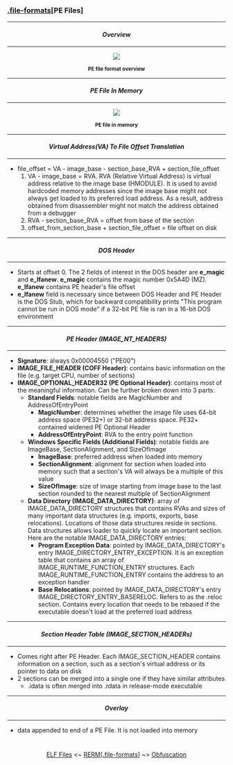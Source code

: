 ### [.file-formats](file-formats.md)[__PE Files__]

---
#### *<p align='center'> Overview </p>*
---
<div align='center'> 
<img src="https://github.com/yellowbyte/reverse-engineering-reference-manual/blob/master/images/file-formats/PE_Files/pe_header.png"> 
<p align='center'><sub><strong>PE file format overview</strong></sub></p>
</div>

---
#### *<p align='center'> PE File In Memory </p>*
---
<div align='center'> 
<img src="https://github.com/yellowbyte/reverse-engineering-reference-manual/blob/master/images/file-formats/PE_Files/loading_pe_file.png"> 
<p align='center'><sub><strong>PE file in memory</strong></sub></p>
</div>

---
#### *<p align='center'> Virtual Address(VA) To File Offset Translation </p>*
---
* file_offset = VA - image_base - section_base_RVA + section_file_offset
  1. VA - image_base = RVA. RVA (Relative Virtual Address) is virtual address relative to the image base (HMODULE). It is used to avoid hardcoded memory addresses since the image base might not always get loaded to its preferred load address. As a result, address obtained from disassembler might not match the address obtained from a debugger
  2. RVA - section_base_RVA = offset from base of the section
  3. offset_from_section_base + section_file_offset = file offset on disk  

---
#### *<p align='center'> DOS Header </p>*
---
* Starts at offset 0. The 2 fields of interest in the DOS header are __e_magic__ and __e_lfanew__. __e_magic__ contains the magic number 0x5A4D (MZ). __e_lfanew__ contains PE header's file offset
* __e_lfanew__ field is necessary since between DOS Header and PE Header is the DOS Stub, which for backward compatibility prints "This program cannot be run in DOS mode" if a 32-bit PE file is ran in a 16-bit DOS environment

---
#### *<p align='center'> PE Header (IMAGE_NT_HEADERS) </p>*
---
* __Signature__: always 0x00004550 ("PE00")
* __IMAGE_FILE_HEADER (COFF Header)__: contains basic information on the file (e.g. target CPU, number of sections)
* __IMAGE_OPTIONAL_HEADER32 (PE Optional Header)__: contains most of the meaningful information. Can be further broken down into 3 parts:
  * __Standard Fields__: notable fields are MagicNumber and AddressOfEntryPoint
    * __MagicNumber__: determines whether the image file uses 64-bit address space (PE32+) or 32-bit address space. PE32+ contained widened PE Optional Header
    * __AddressOfEntryPoint__: RVA to the entry point function
  * __Windows Specific Fields (Additional Fields)__: notable fields are ImageBase, SectionAlignment, and SizeOfImage
    * __ImageBase__: preferred address when loaded into memory
    * __SectionAlignment__: alignment for section when loaded into memory such that a section's VA will always be a multiple of this value 
    * __SizeOfImage__: size of image starting from image base to the last section rounded to the nearest multiple of SectionAlignment
  * __Data Directory (IMAGE_DATA_DIRECTORY)__: array of IMAGE_DATA_DIRECTORY structures that contains RVAs and sizes of many important data structures (e.g. imports, exports, base relocations). Locations of those data structures reside in sections. Data structures allows loader to quickly locate an important section. Here are the notable IMAGE_DATA_DIRECTORY entries:
    * __Program Exception Data__: pointed by IMAGE_DATA_DIRECTORY's entry IMAGE_DIRECTORY_ENTRY_EXCEPTION. It is an exception table that contains an array of IMAGE_RUNTIME_FUNCTION_ENTRY structures. Each IMAGE_RUNTIME_FUNCTION_ENTRY contains the address to an exception handler
    * __Base Relocations__: pointed by IMAGE_DATA_DIRECTORY's entry IMAGE_DIRECTORY_ENTRY_BASERELOC. Refers to as the .reloc section. Contains every location that needs to be rebased if the executable doesn't load at the preferred load address

---
#### *<p align='center'> Section Header Table (IMAGE_SECTION_HEADERs) </p>*
---
* Comes right after PE Header. Each IMAGE_SECTION_HEADER contains information on a section, such as a section's virtual address or its pointer to data on disk 
* 2 sections can be merged into a single one if they have similar attributes
  * .idata is often merged into .rdata in release-mode executable 

---
#### *<p align='center'> Overlay </p>*
---
* data appended to end of a PE File. It is not loaded into memory

#
<p align='center'><a href="ELF_Files.md">ELF Files</a> <~ <a href="/README.md#table-of-contents">RERM</a>[<a href="file-formats.md">.file-formats</a>] ~> <a href="/contents/anti-analysis/Obfuscation.md">Obfuscation</a></p>
